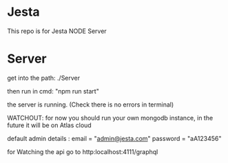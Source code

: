 # Jesta

This repo is for Jesta NODE Server

# Server

get into the path: ./Server

then run in cmd: "npm run start"

the server is running. (Check there is no errors in terminal)

WATCHOUT: for now you should run your own mongodb instance, in the future it will be on Atlas cloud

default admin details : email = "admin@jesta.com" password = "aA123456"

for Watching the api go to http:localhost:4111/graphql
